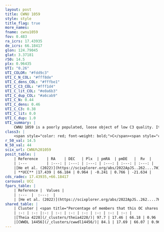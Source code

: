 ```yaml
---
layout: post
title: CWNU 1059
style: style
title_flag: true
more_names: 
fname: cwnu1059
fov: 0.483
ra_icrs: 17.43935
de_icrs: 66.18417
glon: 124.79045
glat: 3.37181
r50: 14.5
plx: 0.96435
UTI: "0.26"
UTI_COLOR: "#fdd9c3"
UTI_C_N_COL: "#fff8de"
UTI_C_dens_COL: "#fffbe1"
UTI_C_C3_COL: "#fff1d4"
UTI_C_lit_COL: "#e0a6b3"
UTI_C_dup_COL: "#a6cab9"
UTI_C_N: 0.44
UTI_C_dens: 0.46
UTI_C_C3: 0.38
UTI_C_lit: 0.0
UTI_C_dup: 1.0
UTI_summary: |
    CWNU 1059 is a poorly populated, loose object of low C3 quality. It was recently reported in the literature. This object shares a large percentage of members with 2 later reported entries.
class3: |
    <span style="color: red; font-weight: bold;">C</span><span style="color: #FFC300; font-weight: bold;">B</span>
r_50_val: 14.5
N_50_val: 44
scix_url: CWNU%201059
posit_table: |
    | Reference    | RA    | DEC   | Plx  | pmRA  | pmDE   |  Rv  |
    | :---         | :---: | :---: | :---: | :---: | :---: | :---: |
    |[He et al. (2022)](https://scixplorer.org/abs/2022ApJS..262....7H) | 17.452 | 66.149 | 0.966 | -0.255 | 0.766 | -- |
    | **UCC** |17.439 | 66.184 | 0.964 | -0.241 | 0.766 | -21.634 | 
cds_radec: 17.43935,+66.18417
carousel: UCC
fpars_table: |
    | Reference |  Values |
    | :---  |  :---:  |
    | [He et al. (2022)](https://scixplorer.org/abs/2022ApJS..262....7H) | `A0=3.5, logAge=7.6` |
shared_table: |
    | Cluster | <span title="Percentage of members that this OC shares with the ones listed">%</span>   | RA   | DEC   | Plx   | pmRA  | pmDE  | Rv | UTI |
    | :-: | :-: |:-: | :-: | :-: | :-: | :-: | :-: | :-: |
    |[Theia 4228](/_clusters/theia4228/)| 97.7 | 17.46 | 66.18 | 0.96 | -0.24 | 0.77 | -19.37 |0.13 |
    |[CWWDL 14456](/_clusters/cwwdl14456/)| 84.1 | 17.69 | 66.07 | 0.96 | -0.23 | 0.76 | -19.37 |0.04 |
---
```

